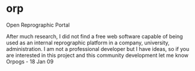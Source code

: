 # orp
Open Reprographic Portal

After much research, I did not find a free web software capable of being used as an internal reprographic platform in a company, university, administration.
I am not a professional developer but I have ideas, so if you are interested in this project and this community development let me know
Orpogs - 18 Jan 09
